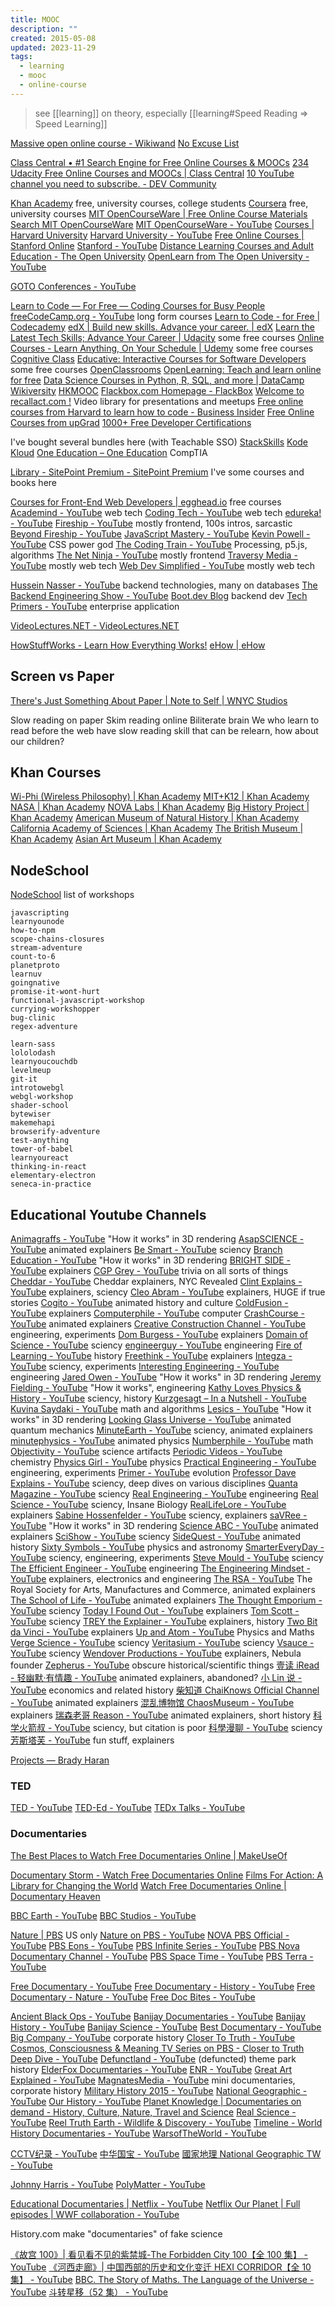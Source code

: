 ```yaml
---
title: MOOC
description: ""
created: 2015-05-08
updated: 2023-11-29
tags:
  - learning
  - mooc
  - online-course
---
```


> see [[learning]] on theory, especially [[learning#Speed Reading => Speed Learning]]

[Massive open online course - Wikiwand](https://www.wikiwand.com/en/Massive_open_online_course)
[No Excuse List](http://noexcuselist.com/)

[Class Central • #1 Search Engine for Free Online Courses & MOOCs](https://www.classcentral.com/)
[234 Udacity Free Online Courses and MOOCs | Class Central](https://www.classcentral.com/provider/udacity)
[10 YouTube channel you need to subscribe. - DEV Community](https://dev.to/0shuvo0/10-youtube-channel-you-need-to-subscribe-jeo)

[Khan Academy](https://www.khanacademy.org/) free, university courses, college students
[Coursera](https://www.coursera.org/) free, university courses
[MIT OpenCourseWare | Free Online Course Materials](https://ocw.mit.edu/) [Search MIT OpenCourseWare](https://ocw.mit.edu/search/?f=Lecture%20Videos&f=Lecture%20Audio&s=department_course_numbers.sort_coursenum)
[MIT OpenCourseWare - YouTube](https://www.youtube.com/@mitocw)
[Courses | Harvard University](https://pll.harvard.edu/catalog/free)
[Harvard University - YouTube](https://www.youtube.com/@harvard)
[Free Online Courses | Stanford Online](https://online.stanford.edu/free-courses)
[Stanford - YouTube](https://www.youtube.com/@stanford)
[Distance Learning Courses and Adult Education - The Open University](https://www.open.ac.uk/)
[OpenLearn from The Open University - YouTube](https://www.youtube.com/@OpenLearn_OU/)

[GOTO Conferences - YouTube](https://www.youtube.com/@GOTO-)

[Learn to Code — For Free — Coding Courses for Busy People](https://www.freecodecamp.org/)
[freeCodeCamp.org - YouTube](https://www.youtube.com/@freecodecamp) long form courses
[Learn to Code - for Free | Codecademy](https://www.codecademy.com/)
[edX | Build new skills. Advance your career. | edX](https://www.edx.org/)
[Learn the Latest Tech Skills; Advance Your Career | Udacity](https://www.udacity.com/) some free courses
[Online Courses - Learn Anything, On Your Schedule | Udemy](https://www.udemy.com/) some free courses
[Cognitive Class](https://cognitiveclass.ai/)
[Educative: Interactive Courses for Software Developers](https://www.educative.io/) some free courses
[OpenClassrooms](https://openclassrooms.com/en/)
[OpenLearning: Teach and learn online for free](https://www.openlearning.com/)
[Data Science Courses in Python, R, SQL, and more | DataCamp](https://www.datacamp.com/courses-all)
[Wikiversity](https://en.wikiversity.org/wiki/Wikiversity:Main_Page)
[HKMOOC](https://learn.hkmooc.hk/)
[Flackbox.com Homepage - FlackBox](https://www.flackbox.com/)
[Welcome to recallact.com !](https://www.recallact.com/) Video library for presentations and meetups
[Free online courses from Harvard to learn how to code - Business Insider](https://www.businessinsider.com/free-harvard-courses-on-coding-programming-computer-science-2020-6)
[Free Online Courses from upGrad](https://www.upgrad.com/hk/free-courses/?utm_source=BLOG&utm_campaign=ALL_FREE_BLOG_BODY_90914)
[1000+ Free Developer Certifications](https://www.freecodecamp.org/news/free-certificates/)

I've bought several bundles here (with Teachable SSO)
[StackSkills](https://stackskills.com/courses/enrolled)
[Kode Kloud](https://kodekloud.com/)
[One Education – One Education](https://www.oneeducation.org.uk/) CompTIA

[Library - SitePoint Premium - SitePoint Premium](https://www.sitepoint.com/premium/library) I've some courses and books here

[Courses for Front-End Web Developers | egghead.io](https://egghead.io/q?access_state=free) free courses
[Academind - YouTube](https://www.youtube.com/@academind) web tech
[Coding Tech - YouTube](https://www.youtube.com/@CodingTech) web tech
[edureka! - YouTube](https://www.youtube.com/@edurekaIN)
[Fireship - YouTube](https://www.youtube.com/@Fireship) mostly frontend, 100s intros, sarcastic
[Beyond Fireship - YouTube](https://www.youtube.com/@beyondfireship)
[JavaScript Mastery - YouTube](https://www.youtube.com/@javascriptmastery)
[Kevin Powell - YouTube](https://www.youtube.com/@KevinPowell) CSS power god
[The Coding Train - YouTube](https://www.youtube.com/@TheCodingTrain) Processing, p5.js, algorithms
[The Net Ninja - YouTube](https://www.youtube.com/@NetNinja) mostly frontend
[Traversy Media - YouTube](https://www.youtube.com/@TraversyMedia) mostly web tech
[Web Dev Simplified - YouTube](https://www.youtube.com/@WebDevSimplified) mostly web tech

[Hussein Nasser - YouTube](https://www.youtube.com/@hnasr) backend technologies, many on databases
[The Backend Engineering Show - YouTube](https://www.youtube.com/playlist?list=PLQnljOFTspQU0ICDe-cL1EwXC4GDSayKY)
[Boot.dev Blog](https://blog.boot.dev/) backend dev
[Tech Primers - YouTube](https://www.youtube.com/@TechPrimers) enterprise application

[VideoLectures.NET - VideoLectures.NET](https://videolectures.net/)

[HowStuffWorks - Learn How Everything Works!](https://www.howstuffworks.com/)
[eHow | eHow](https://www.ehow.com/)

## Screen vs Paper

[There's Just Something About Paper | Note to Self | WNYC Studios](https://www.wnycstudios.org/podcasts/notetoself/episodes/reading-screens-its-actually-different)

Slow reading on paper
Skim reading online
Biliterate brain
We who learn to read before the web have slow reading skill that can be relearn, how about our children?

## Khan Courses

[Wi-Phi (Wireless Philosophy) | Khan Academy](https://www.khanacademy.org/partner-content/wi-phi)
[MIT+K12 | Khan Academy](https://www.khanacademy.org/partner-content/mit-k12)
[NASA | Khan Academy](https://www.khanacademy.org/partner-content/nasa)
[NOVA Labs | Khan Academy](https://www.khanacademy.org/partner-content/nova)
[Big History Project | Khan Academy](https://www.khanacademy.org/partner-content/big-history-project)
[American Museum of Natural History | Khan Academy](https://www.khanacademy.org/partner-content/amnh)
[California Academy of Sciences | Khan Academy](https://www.khanacademy.org/partner-content/CAS-biodiversity)
[The British Museum | Khan Academy](https://www.khanacademy.org/partner-content/british-museum)
[Asian Art Museum | Khan Academy](https://www.khanacademy.org/partner-content/asian-art-museum)

## NodeSchool

[NodeSchool](https://nodeschool.io/#workshopper-list) list of workshops

```
javascripting
learnyounode
how-to-npm
scope-chains-closures
stream-adventure
count-to-6
planetproto
learnuv
goingnative
promise-it-wont-hurt
functional-javascript-workshop
currying-workshopper
bug-clinic
regex-adventure

learn-sass
lololodash
learnyoucouchdb
levelmeup
git-it
introtowebgl
webgl-workshop
shader-school
bytewiser
makemehapi
browserify-adventure
test-anything
tower-of-babel
learnyoureact
thinking-in-react
elementary-electron
seneca-in-practice
```

## Educational Youtube Channels

[Animagraffs - YouTube](https://www.youtube.com/@animagraffs) "How it works" in 3D rendering
[AsapSCIENCE - YouTube](https://www.youtube.com/@AsapSCIENCE) animated explainers
[Be Smart - YouTube](https://www.youtube.com/@besmart) sciency
[Branch Education - YouTube](https://www.youtube.com/@BranchEducation) "How it works" in 3D rendering
[BRIGHT SIDE - YouTube](https://www.youtube.com/@BRIGHTSIDEOFFICIAL) explainers
[CGP Grey - YouTube](https://www.youtube.com/@CGPGrey) trivia on all sorts of things
[Cheddar - YouTube](https://www.youtube.com/@cheddar) Cheddar explainers, NYC Revealed
[Clint Explains - YouTube](https://www.youtube.com/@clintexplains5327) explainers, sciency
[Cleo Abram - YouTube](https://www.youtube.com/@CleoAbram) explainers, HUGE if true stories
[Cogito - YouTube](https://www.youtube.com/@CogitoEdu) animated history and culture
[ColdFusion - YouTube](https://www.youtube.com/@ColdFusion) explainers
[Computerphile - YouTube](https://www.youtube.com/@Computerphile/) computer
[CrashCourse - YouTube](https://www.youtube.com/@crashcourse) animated explainers
[Creative Construction Channel - YouTube](https://www.youtube.com/@creativeconstructionchannel) engineering, experiments
[Dom Burgess - YouTube](https://www.youtube.com/@DomBurgess) explainers
[Domain of Science - YouTube](https://www.youtube.com/@domainofscience) sciency
[engineerguy - YouTube](https://www.youtube.com/@engineerguyvideo) engineering
[Fire of Learning - YouTube](https://www.youtube.com/@Fireoflearning) history
[Freethink - YouTube](https://www.youtube.com/@freethink) explainers
[Integza - YouTube](https://www.youtube.com/@integza) sciency, experiments
[Interesting Engineering - YouTube](https://www.youtube.com/@Interestingengineeringofficial) engineering
[Jared Owen - YouTube](https://www.youtube.com/@JaredOwen) "How it works" in 3D rendering
[Jeremy Fielding - YouTube](https://www.youtube.com/@JeremyFieldingSr) "How it works", engineering
[Kathy Loves Physics & History - YouTube](https://www.youtube.com/@KathyLovesPhysics) sciency, history
[Kurzgesagt – In a Nutshell - YouTube](https://www.youtube.com/@kurzgesagt)
[Kuvina Saydaki - YouTube](https://www.youtube.com/@Kuvina) math and algorithms
[Lesics - YouTube](https://www.youtube.com/@Lesics) "How it works" in 3D rendering
[Looking Glass Universe - YouTube](https://www.youtube.com/@LookingGlassUniverse) animated quantum mechanics
[MinuteEarth - YouTube](https://www.youtube.com/@MinuteEarth) sciency, animated explainers
[minutephysics - YouTube](https://www.youtube.com/@MinutePhysics) animated physics
[Numberphile - YouTube](https://www.youtube.com/@numberphile) math
[Objectivity - YouTube](https://www.youtube.com/@ObjectivityVideos) science artifacts
[Periodic Videos - YouTube](https://www.youtube.com/@periodicvideos) chemistry
[Physics Girl - YouTube](https://www.youtube.com/@physicsgirl) physics
[Practical Engineering - YouTube](https://www.youtube.com/@PracticalEngineeringChannel) engineering, experiments
[Primer - YouTube](https://www.youtube.com/@PrimerBlobs) evolution
[Professor Dave Explains - YouTube](https://www.youtube.com/@ProfessorDaveExplains) sciency, deep dives on various disciplines
[Quanta Magazine - YouTube](https://www.youtube.com/@QuantaScienceChannel) sciency
[Real Engineering - YouTube](https://www.youtube.com/@RealEngineering) engineering
[Real Science - YouTube](https://www.youtube.com/@realscience) sciency, Insane Biology
[RealLifeLore - YouTube](https://www.youtube.com/@RealLifeLore) explainers
[Sabine Hossenfelder - YouTube](https://www.youtube.com/@SabineHossenfelder) sciency, explainers
[saVRee - YouTube](https://www.youtube.com/@savree-3d) "How it works" in 3D rendering
[Science ABC - YouTube](https://www.youtube.com/@Scienceabc) animated explainers
[SciShow - YouTube](https://www.youtube.com/@SciShow) sciency
[SideQuest - YouTube](https://www.youtube.com/@SideQuestYT) animated history
[Sixty Symbols - YouTube](https://www.youtube.com/@sixtysymbols) physics and astronomy
[SmarterEveryDay - YouTube](https://www.youtube.com/@smartereveryday) sciency, engineering, experiments
[Steve Mould - YouTube](https://www.youtube.com/@SteveMould) sciency
[The Efficient Engineer - YouTube](https://www.youtube.com/@TheEfficientEngineer/) engineering
[The Engineering Mindset - YouTube](https://www.youtube.com/@EngineeringMindset) explainers, electronics and engineering
[The RSA - YouTube](https://www.youtube.com/@rsaorg) The Royal Society for Arts, Manufactures and Commerce, animated explainers
[The School of Life - YouTube](https://www.youtube.com/@theschooloflifetv) animated explainers
[The Thought Emporium - YouTube](https://www.youtube.com/@thethoughtemporium) sciency
[Today I Found Out - YouTube](https://www.youtube.com/@TodayIFoundOut) explainers
[Tom Scott - YouTube](https://www.youtube.com/@TomScottGo) sciency
[TREY the Explainer - YouTube](https://www.youtube.com/@TREYtheExplainer) explainers, history
[Two Bit da Vinci - YouTube](https://www.youtube.com/@TwoBitDaVinci) explainers
[Up and Atom - YouTube](https://www.youtube.com/@upandatom) Physics and Maths
[Verge Science - YouTube](https://www.youtube.com/@VergeScience) sciency
[Veritasium - YouTube](https://www.youtube.com/@veritasium) sciency
[Vsauce - YouTube](https://www.youtube.com/@Vsauce) sciency
[Wendover Productions - YouTube](https://www.youtube.com/@Wendoverproductions) explainers, Nebula founder
[Zepherus - YouTube](https://www.youtube.com/@Zepherus) obscure historical/scientific things
[壹读 iRead - 轻幽默·有情趣 - YouTube](https://www.youtube.com/@feidie1min) animated explainers, abandoned?
[小 Lin 说 - YouTube](https://www.youtube.com/@xiao_lin_shuo) economics and related history
[柴知道 ChaiKnows Official Channel - YouTube](https://www.youtube.com/@chaiknowsofficialchannel982) animated explainers
[混乱博物馆 ChaosMuseum - YouTube](https://www.youtube.com/@chaosmuseum) explainers
[瑞森老哥 Reason - YouTube](https://www.youtube.com/@reason2188) animated explainers, short history
[科学火箭叔 - YouTube](https://www.youtube.com/@KeXueHuoJianShu) sciency, but citation is poor
[科學漫聊 - YouTube](https://www.youtube.com/@KXML) sciency
[芳斯塔芙 - YouTube](https://www.youtube.com/@Funstuff2018) fun stuff, explainers

[Projects — Brady Haran](https://www.bradyharanblog.com/projects)

### TED

[TED - YouTube](https://www.youtube.com/@TEDEd)
[TED-Ed - YouTube](https://www.youtube.com/@TEDEd)
[TEDx Talks - YouTube](https://www.youtube.com/@TEDx)

### Documentaries

[The Best Places to Watch Free Documentaries Online | MakeUseOf](https://www.makeuseof.com/tag/the-best-places-to-watch-documentary-movies-online/)

[Documentary Storm - Watch Free Documentaries Online](https://www.documentarystorm.com/)
[Films For Action: A Library for Changing the World](https://www.filmsforaction.org/)
[Watch Free Documentaries Online | Documentary Heaven](https://documentaryheaven.com/)

[BBC Earth - YouTube](https://www.youtube.com/@bbcearth)
[BBC Studios - YouTube](https://www.youtube.com/@BBCStudios)

[Nature | PBS](https://www.pbs.org/show/nature/) US only
[Nature on PBS - YouTube](https://www.youtube.com/@naturepbs)
[NOVA PBS Official - YouTube](https://www.youtube.com/@novapbs)
[PBS Eons - YouTube](https://www.youtube.com/@eons)
[PBS Infinite Series - YouTube](https://www.youtube.com/@pbsinfiniteseries)
[PBS Nova Documentary Channel - YouTube](https://www.youtube.com/@pbsnovadocumentarychannel5152)
[PBS Space Time - YouTube](https://www.youtube.com/@pbsspacetime)
[PBS Terra - YouTube](https://www.youtube.com/@pbsterra)

[Free Documentary - YouTube](https://www.youtube.com/@FreeDocumentary)
[Free Documentary - History - YouTube](https://www.youtube.com/@FreeDocumentaryHistory)
[Free Documentary - Nature - YouTube](https://www.youtube.com/@FreeDocumentaryNature)
[Free Doc Bites - YouTube](https://www.youtube.com/@FDBites)

[Ancient Black Ops - YouTube](https://www.youtube.com/@ancientblackops3794)
[Banijay Documentaries - YouTube](https://www.youtube.com/@BanijayDocumentaries)
[Banijay History - YouTube](https://www.youtube.com/@BanijayHistory)
[Banijay Science - YouTube](https://www.youtube.com/@banijayscience)
[Best Documentary - YouTube](https://www.youtube.com/@BestDoc)
[Big Company - YouTube](https://www.youtube.com/@BigCompanyYT) corporate history
[Closer To Truth - YouTube](https://www.youtube.com/@CloserToTruthTV)
[Cosmos, Consciousness & Meaning TV Series on PBS - Closer to Truth](https://www.closertotruth.com/)
[Deep Dive - YouTube](https://www.youtube.com/@deepdive8755)
[Defunctland - YouTube](https://www.youtube.com/@Defunctland) (defuncted) theme park history
[ElderFox Documentaries - YouTube](https://www.youtube.com/@ElderFoxDocumentaries)
[ENR - YouTube](https://www.youtube.com/@enr8781)
[Great Art Explained - YouTube](https://www.youtube.com/@GreatArtExplained)
[MagnatesMedia - YouTube](https://www.youtube.com/@MagnatesMedia) mini documentaries, corporate history
[Military History 2015 - YouTube](https://www.youtube.com/@AmazingClips100)
[National Geographic - YouTube](https://www.youtube.com/@NatGeo)
[Our History - YouTube](https://www.youtube.com/@OurHistory)
[Planet Knowledge | Documentaries on demand - History, Culture, Nature, Travel and Science](https://planetknowledge.tv/)
[Real Science - YouTube](https://www.youtube.com/@realscience)
[Reel Truth Earth - Wildlife & Discovery - YouTube](https://www.youtube.com/@NatureTails)
[Timeline - World History Documentaries - YouTube](https://www.youtube.com/@TimelineChannel)
[WarsofTheWorld - YouTube](https://www.youtube.com/@warsoftheworld1945)

[CCTV纪录 - YouTube](https://www.youtube.com/@CCTVDocumentary)
[中华国宝 - YouTube](https://www.youtube.com/@ChineseNationalTreasure)
[國家地理 National Geographic TW - YouTube](https://www.youtube.com/@NGCTaiwan)

[Johnny Harris - YouTube](https://www.youtube.com/@johnnyharris)
[PolyMatter - YouTube](https://www.youtube.com/@PolyMatter)

[Educational Documentaries | Netflix - YouTube](https://www.youtube.com/playlist?list=PLvahqwMqN4M0GRkZY8WkLZMb6Z-W7qbLA)
[Netflix Our Planet | Full episodes | WWF collaboration - YouTube](https://www.youtube.com/playlist?list=PL7rb3uMaYmjHqT_JUcQYCBa4nEtfDKuSa)

History.com make "documentaries" of fake science

[《故宫 100》| 看见看不见的紫禁城-The Forbidden City 100【全 100 集】 - YouTube](https://www.youtube.com/playlist?list=PLwXMmy5fUrVwfYRkCSvET1ksp-Ep6SJT5)
[《河西走廊》| 中国西部的历史和文化变迁 HEXI CORRIDOR【全 10 集】 - YouTube](https://www.youtube.com/playlist?list=PLwXMmy5fUrVxk1k6H1NlsOyOJ2OTUoz1r)
[BBC. The Story of Maths. The Language of the Universe - YouTube](https://www.youtube.com/watch?v=pb0MSMGSIeY)
[斗转星移（52 集） - YouTube](https://www.youtube.com/playlist?list=PLSN0MEj6VCi6zY7nidcGIBx4GR3elT1OK)
